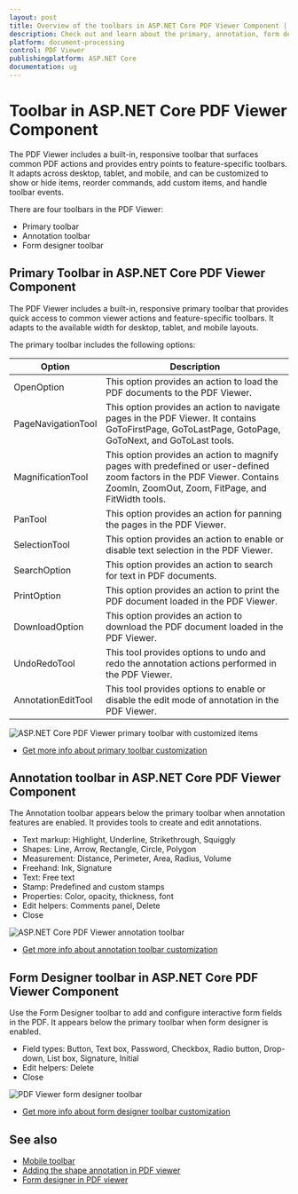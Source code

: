 ```yaml
---
layout: post
title: Overview of the toolbars in ASP.NET Core PDF Viewer Component | Syncfusion
description: Check out and learn about the primary, annotation, form designer, and redaction toolbars in the Syncfusion ASP.NET Core PDF Viewer component.
platform: document-processing
control: PDF Viewer
publishingplatform: ASP.NET Core
documentation: ug
---
```


# Toolbar in ASP.NET Core PDF Viewer Component

The PDF Viewer includes a built-in, responsive toolbar that surfaces common PDF actions and provides entry points to feature-specific toolbars. It adapts across desktop, tablet, and mobile, and can be customized to show or hide items, reorder commands, add custom items, and handle toolbar events.

There are four toolbars in the PDF Viewer:
* Primary toolbar
* Annotation toolbar
* Form designer toolbar

## Primary Toolbar in ASP.NET Core PDF Viewer Component

The PDF Viewer includes a built-in, responsive primary toolbar that provides quick access to common viewer actions and feature-specific toolbars. It adapts to the available width for desktop, tablet, and mobile layouts.

The primary toolbar includes the following options:

| Option | Description |
|---|---|
| OpenOption | This option provides an action to load the PDF documents to the PDF Viewer.|
| PageNavigationTool | This option provides an action to navigate pages in the PDF Viewer. It contains GoToFirstPage, GoToLastPage, GotoPage, GoToNext, and GoToLast tools.|
| MagnificationTool | This option provides an action to magnify pages with predefined or user-defined zoom factors in the PDF Viewer. Contains ZoomIn, ZoomOut, Zoom, FitPage, and FitWidth tools.|
| PanTool | This option provides an action for panning the pages in the PDF Viewer.|
| SelectionTool | This option provides an action to enable or disable text selection in the PDF Viewer.|
| SearchOption | This option provides an action to search for text in PDF documents.|
| PrintOption | This option provides an action to print the PDF document loaded in the PDF Viewer.|
| DownloadOption | This option provides an action to download the PDF document loaded in the PDF Viewer.|
| UndoRedoTool | This tool provides options to undo and redo the annotation actions performed in the PDF Viewer.|
| AnnotationEditTool | This tool provides options to enable or disable the edit mode of annotation in the PDF Viewer.|

![ASP.NET Core PDF Viewer primary toolbar with customized items](./images/pdfviewer-primary-toolbar.png)

* [Get more info about primary toolbar customization](./toolbar-customization/primary-toolbar-customization)

## Annotation toolbar in ASP.NET Core PDF Viewer Component

The Annotation toolbar appears below the primary toolbar when annotation features are enabled. It provides tools to create and edit annotations.

* Text markup: Highlight, Underline, Strikethrough, Squiggly
* Shapes: Line, Arrow, Rectangle, Circle, Polygon
* Measurement: Distance, Perimeter, Area, Radius, Volume
* Freehand: Ink, Signature
* Text: Free text
* Stamp: Predefined and custom stamps
* Properties: Color, opacity, thickness, font
* Edit helpers: Comments panel, Delete
* Close

![ASP.NET Core PDF Viewer annotation toolbar](./images/annotation-toolbar.png)

* [Get more info about annotation toolbar customization](./toolbar-customization/annotation-toolbar-customization)

## Form Designer toolbar in ASP.NET Core PDF Viewer Component

Use the Form Designer toolbar to add and configure interactive form fields in the PDF. It appears below the primary toolbar when form designer is enabled.

* Field types: Button, Text box, Password, Checkbox, Radio button, Drop-down, List box, Signature, Initial
* Edit helpers: Delete
* Close

![ PDF Viewer form designer toolbar](./images/form-deigner-toolbar.png)

* [Get more info about form designer toolbar customization](./toolbar-customization/form-designer-toolbar-customization)

## See also

* [Mobile toolbar](./toolbar-customization/mobile-toolbar)
* [Adding the shape annotation in PDF viewer](./annotation/shape-annotation)
* [Form designer in PDF viewer](./form-designer/create-programmatically)
